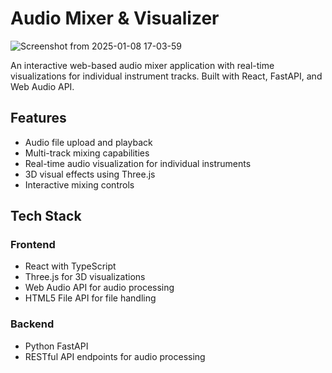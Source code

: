 # Audio Mixer & Visualizer

![Screenshot from 2025-01-08 17-03-59](https://github.com/user-attachments/assets/3513218f-a2a9-4db3-8032-293aadd8ce58)

An interactive web-based audio mixer application with real-time visualizations for individual instrument tracks. Built with React, FastAPI, and Web Audio API.

## Features

- Audio file upload and playback
- Multi-track mixing capabilities
- Real-time audio visualization for individual instruments
- 3D visual effects using Three.js
- Interactive mixing controls

## Tech Stack

### Frontend
- React with TypeScript
- Three.js for 3D visualizations
- Web Audio API for audio processing
- HTML5 File API for file handling

### Backend
- Python FastAPI
- RESTful API endpoints for audio processing
















